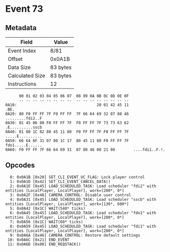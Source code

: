 # Event 73

## Metadata

| Field           | Value    |
|-----------------|----------|
| Event Index     | 8/81     |
| Offset          | 0x0A1B   |
| Data Size       | 83 bytes |
| Calculated Size | 83 bytes |
| Instructions    | 12       |

```
      00 01 02 03 04 05 06 07  08 09 0A 0B 0C 0D 0E 0F
      -- -- -- -- -- -- -- --  -- -- -- -- -- -- -- --
0A10:                                   20 01 42 45 11              .BE.
0A20: 80 F0 FF FF 7F F0 FF FF  7F 66 64 69 32 07 80 46  .........fdi2..F
0A30: 01 45 06 80 F0 FF FF 7F  F0 FF FF 7F 73 73 63 62  .E..........sscb
0A40: 81 80 1C 82 80 45 11 80  F0 FF FF 7F F0 FF FF 7F  .....E..........
0A50: 66 64 6F 31 07 80 1C 17  80 45 11 80 F0 FF FF 7F  fdo1.....E......
0A60: F0 FF FF 7F 66 64 69 31  07 80 46 00 21 00        ....fdi1..F.!.  
```

## Opcodes

```
  0: 0x0A1B [0x20] SET_CLI_EVENT_UC_FLAG: Lock player control
  1: 0x0A1D [0x42] SET_CLI_EVENT_CANCEL_DATA()
  2: 0x0A1E [0x45] LOAD_SCHEDULED_TASK: Load scheduler "fdi2" with entities [LocalPlayer, LocalPlayer], work=[200*, 0*]
  3: 0x0A2F [0x46] CAMERA_CONTROL: Disable user control
  4: 0x0A31 [0x45] LOAD_SCHEDULED_TASK: Load scheduler "sscb" with entities [LocalPlayer, LocalPlayer], work=[136*, 600*]
  5: 0x0A42 [0x1C] WAIT(540* ticks)
  6: 0x0A45 [0x45] LOAD_SCHEDULED_TASK: Load scheduler "fdo1" with entities [LocalPlayer, LocalPlayer], work=[200*, 0*]
  7: 0x0A56 [0x1C] WAIT(60* ticks)
  8: 0x0A59 [0x45] LOAD_SCHEDULED_TASK: Load scheduler "fdi1" with entities [LocalPlayer, LocalPlayer], work=[200*, 0*]
  9: 0x0A6A [0x46] CAMERA_CONTROL: Restore default settings
 10: 0x0A6C [0x21] END_EVENT
 11: 0x0A6D [0x00] END_REQSTACK()
```
